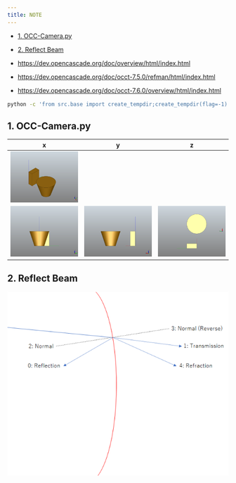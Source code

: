 ```yaml
---
title: NOTE
---
```


- [1. OCC-Camera.py](#1-occ-camerapy)
- [2. Reflect Beam](#2-reflect-beam)

- <https://dev.opencascade.org/doc/overview/html/index.html>
- <https://dev.opencascade.org/doc/occt-7.5.0/refman/html/index.html>
- <https://dev.opencascade.org/doc/occt-7.6.0/overview/html/index.html>

```bash
python -c 'from src.base import create_tempdir;create_tempdir(flag=-1)'
```

## 1. OCC-Camera.py

| x                     | y                     | z                     |
| --------------------- | --------------------- | --------------------- |
| ![pic](img/cap.png)   |
| ![pic](img/cap_x.png) | ![pic](img/cap_y.png) | ![pic](img/cap_z.png) |

## 2. Reflect Beam

![pic](img/reflect_beam.png)
